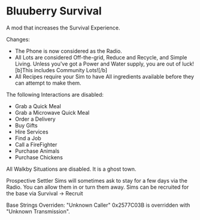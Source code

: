 # Bluuberry Survival
A mod that increases the Survival Experience.


Changes:
- The Phone is now considered as the Radio.
- All Lots are considered Off-the-grid, Reduce and Recycle, and Simple Living. Unless you've got a Power and Water supply, you are out of luck! [b]This includes Community Lots![/b]
- All Recipes require your Sim to have All ingredients available before they can attempt to make them.

The following Interactions are disabled:
- Grab a Quick Meal
- Grab a Microwave Quick Meal
- Order a Delivery
- Buy Gifts
- Hire Services
- Find a Job
- Call a FireFighter
- Purchase Animals
- Purchase Chickens

All Walkby Situations are disabled. It is a ghost town.

Prospective Settler Sims will sometimes ask to stay for a few days via the Radio. You can allow them in or turn them away.
Sims can be recruited for the base via Survival -> Recruit

Base Strings Overriden:
"Unknown Caller" 0x2577C03B is overridden with "Unknown Transmission".